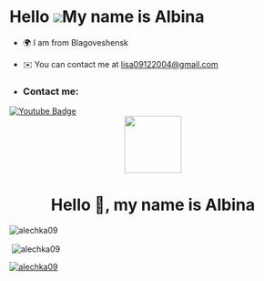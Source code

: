Hello ![](https://user-images.githubusercontent.com/18350557/176309783-0785949b-9127-417c-8b55-ab5a4333674e.gif)My name is Albina
=============================================================================================================================

*   🌍 I am from Blagoveshensk
*   ✉️ You can contact me at [lisa09122004@gmail.com](mailto:lisa09122004@gmail.com)

*   <h3 align="left">Contact me: </h3>
<p align="left">
</p>

<div id="badges">
<a href="https://youtube.com/@albinalitvinova9792?si=rOa_lxWCI4hI4dST">
    <img src="https://img.shields.io/badge/YouTube-red?style=for-the-badge&logo=youtube&logoColor=white" alt="Youtube Badge"/>
  </a>
  </div>

<div id="header" align="center">
  <img src="https://i.giphy.com/media/v1.Y2lkPTc5MGI3NjExazBxMm1lZnF0d2tzYmRvNXFmaHJwcDlqNGh1ZGJscWFkYmc1NGk5OSZlcD12MV9pbnRlcm5hbF9naWZfYnlfaWQmY3Q9Zw/273P92MBOqLiU/giphy.gif" width="100"/>
</div>

<h1 align="center">Hello 👋, my name is Albina</h1>
<p align="left"> <img src="https://komarev.com/ghpvc/?username=alechka09&label=Profile%20views&color=0e75b6&style=flat " alt="alechka09" /> </p>

<p>&nbsp;<img align="center" src="https://github-readme-stats.vercel.app/api?username=alechka09&show_icons=true&locale=en" alt="alechka09" /></p>

<p align="left"> <a href="https://github.com/ryo-ma/github-profile-trophy"><img src="https://github-profile-trophy.vercel.app/?username=alechka09" alt="alechka09" /></a> </p>


